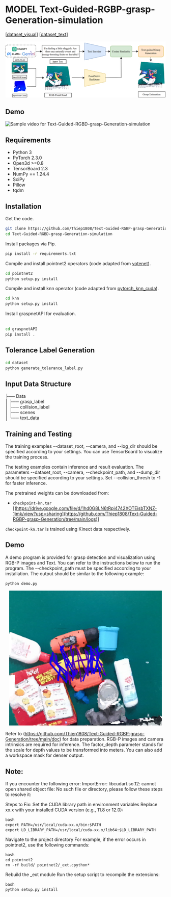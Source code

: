 # MODEL Text-Guided-RGBP-grasp-Generation-simulation
[[dataset_visual](https://graspnet.net/)]
[[dataset_text](https://drive.google.com/drive/folders/1wvsJWxhqkxcdNS_y9rC6qQIzCLAtc7fk?usp=sharing)]

![teaser](model.png)

## Demo
![Sample video for Text-Guided-RGBD-grasp-Generation-simulation](https://github.com/Thiep1808/Text-Guided-RGBD-grasp-Generation-simulation/blob/main/result.gif)

## Requirements
- Python 3
- PyTorch 2.3.0
- Open3d >=0.8
- TensorBoard 2.3
- NumPy == 1.24.4
- SciPy
- Pillow
- tqdm

## Installation
Get the code.
```bash
git clone https://github.com/Thiep1808/Text-Guided-RGBP-grasp-Generation.git
cd Text-Guided-RGBD-grasp-Generation-simulation
```
Install packages via Pip.
```bash
pip install -r requirements.txt
```
Compile and install pointnet2 operators (code adapted from [votenet](https://github.com/facebookresearch/votenet)).
```bash
cd pointnet2
python setup.py install
```
Compile and install knn operator (code adapted from [pytorch_knn_cuda](https://github.com/chrischoy/pytorch_knn_cuda)).
```bash
cd knn
python setup.py install
```
Install graspnetAPI for evaluation.
```bash

cd graspnetAPI
pip install .
```
## Tolerance Label Generation
```bash
cd dataset
python generate_tolerance_label.py
```
## Input Data Structure
├── Data                  
│   ├── grasp_label      
│   ├── collision_label          
│   ├── scenes      
│   └── text_data   
         
## Training and Testing
The training examples --dataset_root, --camera, and --log_dir should be specified according to your settings. You can use TensorBoard to visualize the training process.

The testing examples contain inference and result evaluation. The parameters --dataset_root, --camera, --checkpoint_path, and --dump_dir should be specified according to your settings. Set --collision_thresh to -1 for faster inference.

The pretrained weights can be downloaded from:

- `checkpoint-kn.tar`
[(https://drive.google.com/file/d/1hd0G8LN6tRpi4742XOTEisbTXNZ-1jmk/view?usp=sharing](https://github.com/Thiep1808/Text-Guided-RGBP-grasp-Generation/tree/main/logs)]

`checkpoint-kn.tar` is trained using Kinect data respectively.
## Demo
A demo program is provided for grasp detection and visualization using RGB-P images and Text. You can refer to the instructions below to run the program. The --checkpoint_path must be specified according to your installation. The output should be similar to the following example:
```bash
python demo.py
```
<div align="center">    
    <img src="https://github.com/Thiep1808/Text-Guided-RGBP-grasp-Generation-/blob/main/demo.png", width="480", alt="demo_result" />
</div>

Refer to (https://github.com/Thiep1808/Text-Guided-RGBP-grasp-Generation/tree/main/doc) for data preparation. RGB-P images and camera intrinsics are required for inference. The factor_depth parameter stands for the scale for depth values to be transformed into meters. You can also add a workspace mask for denser output.

## Note:
If you encounter the following error:
ImportError: libcudart.so.12: cannot open shared object file: No such file or directory,
please follow these steps to resolve it:

Steps to Fix:
Set the CUDA library path in environment variables
Replace xx.x with your installed CUDA version (e.g., 11.8 or 12.0):
```
bash
export PATH=/usr/local/cuda-xx.x/bin:$PATH
export LD_LIBRARY_PATH=/usr/local/cuda-xx.x/lib64:$LD_LIBRARY_PATH
```
Navigate to the project directory
For example, if the error occurs in pointnet2, use the following commands:
```
bash
cd pointnet2
rm -rf build/ pointnet2/_ext.cpython*
```
Rebuild the _ext module
Run the setup script to recompile the extensions:
```
bash
python setup.py install
```


